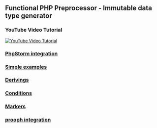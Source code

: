 ## Functional PHP Preprocessor - Immutable data type generator

### YouTube Video Tutorial

[![YouTube Video Tutorial](https://i.ytimg.com/vi/MYh1_sydQ5U/hqdefault.jpg?sqp=-oaymwEXCNACELwBSFryq4qpAwkIARUAAIhCGAE=&rs=AOn4CLCtO68XORuK-gEGeTJSXdSHqY3PBQ)](https://youtu.be/MYh1_sydQ5U)

### [PhpStorm integration](PhpStorm-Integration.md)

### [Simple examples](Simple%20Examples.md)

### [Derivings](Derivings.md)

### [Conditions](Conditions.md)

### [Markers](Markers.md)

### [prooph integration](prooph.md)
